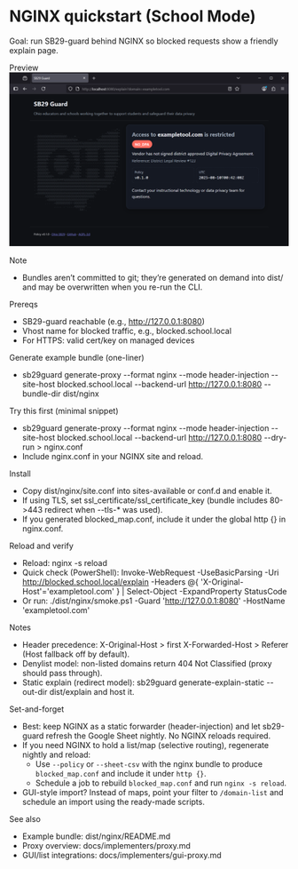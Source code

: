 # NGINX quickstart (School Mode)

Goal: run SB29-guard behind NGINX so blocked requests show a friendly explain page.

Preview
![Explain page screenshot](../../screenshot-2025-08-09-204319.png)

Note
- Bundles aren’t committed to git; they’re generated on demand into dist/ and may be overwritten when you re-run the CLI.

Prereqs
- SB29-guard reachable (e.g., http://127.0.0.1:8080)
- Vhost name for blocked traffic, e.g., blocked.school.local
- For HTTPS: valid cert/key on managed devices

Generate example bundle (one-liner)
- sb29guard generate-proxy --format nginx --mode header-injection --site-host blocked.school.local --backend-url http://127.0.0.1:8080 --bundle-dir dist/nginx

Try this first (minimal snippet)
- sb29guard generate-proxy --format nginx --mode header-injection --site-host blocked.school.local --backend-url http://127.0.0.1:8080 --dry-run > nginx.conf
- Include nginx.conf in your NGINX site and reload.

Install
- Copy dist/nginx/site.conf into sites-available or conf.d and enable it.
- If using TLS, set ssl_certificate/ssl_certificate_key (bundle includes 80->443 redirect when --tls-* was used).
- If you generated blocked_map.conf, include it under the global http {} in nginx.conf.

Reload and verify
- Reload: nginx -s reload
- Quick check (PowerShell): Invoke-WebRequest -UseBasicParsing -Uri http://blocked.school.local/explain -Headers @{ 'X-Original-Host'='exampletool.com' } | Select-Object -ExpandProperty StatusCode
- Or run: ./dist/nginx/smoke.ps1 -Guard 'http://127.0.0.1:8080' -HostName 'exampletool.com'

Notes
- Header precedence: X-Original-Host > first X-Forwarded-Host > Referer (Host fallback off by default).
- Denylist model: non-listed domains return 404 Not Classified (proxy should pass through).
- Static explain (redirect model): sb29guard generate-explain-static --out-dir dist/explain and host it.

Set-and-forget
- Best: keep NGINX as a static forwarder (header-injection) and let sb29-guard refresh the Google Sheet nightly. No NGINX reloads required.
- If you need NGINX to hold a list/map (selective routing), regenerate nightly and reload:
	- Use `--policy` or `--sheet-csv` with the nginx bundle to produce `blocked_map.conf` and include it under `http {}`.
	- Schedule a job to rebuild `blocked_map.conf` and run `nginx -s reload`.
- GUI-style import? Instead of maps, point your filter to `/domain-list` and schedule an import using the ready-made scripts.

See also
- Example bundle: dist/nginx/README.md
- Proxy overview: docs/implementers/proxy.md
- GUI/list integrations: docs/implementers/gui-proxy.md

